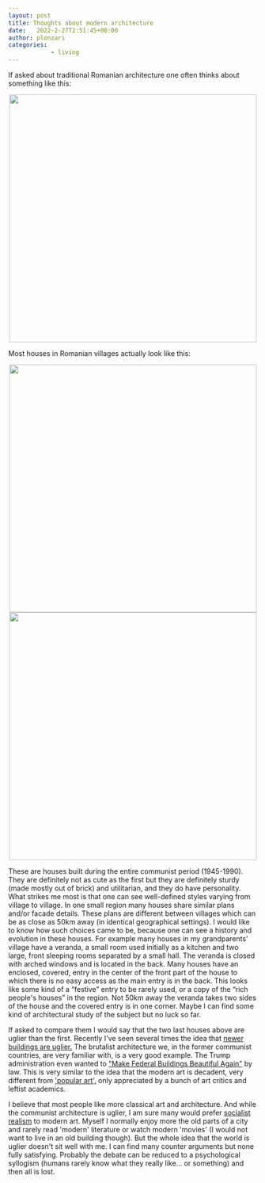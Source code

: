 ```yaml
---
layout: post
title: Thoughts about modern architecture
date:   2022-2-27T2:51:45+00:00
author: plonzari
categories: 
            - living
---
```


If asked about traditional Romanian architecture one often thinks about something like this:
<div style="text-align: center">
<a href="https://romaniadacia.wordpress.com/2014/10/28/traditional-rural-houses/"> 
<img src="{{ site.baseurl }}/assets/images/bucovina-romania-traditional-romanian-house-rural-romanians.jpg" width="500" /></a>
</div>

Most houses in Romanian villages actually look like this:

<div style="text-align: center">
<img src="{{ site.baseurl }}/assets/images/casa-de-vanzare-3-camere-gorj-racoti-44471575.jpg" width="500" />
</div>

<div style="text-align: center">
<img src="{{ site.baseurl }}/assets/images/casa-de-vanzare-5-camere-dolj-calafat-117966358.jpg" width="500" />
</div>

<!--more-->

These are houses built during the entire communist period (1945-1990). 
They are definitely not as cute as the first but they are definitely sturdy (made mostly out of brick) 
and utilitarian, and they do have personality. What strikes me most is that one can see well-defined styles 
varying from village to village. In one small region many houses share similar plans and/or facade details. 
These plans are different between villages which can be as close as 50km away 
(in identical geographical settings). I would like to know how such choices came to be, because one 
can see a history and evolution in these houses. For example many houses in my grandparents’ village 
have a veranda, a small room used initially as a kitchen and two large, front sleeping rooms separated 
by a small hall. The veranda is closed with arched windows and is located in the back. Many houses have 
an enclosed, covered, entry in the center of the front part of the house to which there is no easy access 
as the main entry is in the back. This looks like some kind of a “festive” entry to be rarely used, or 
a copy of the “rich people's houses” in the region. Not 50km away the veranda takes two sides of the 
house and the covered entry is in one corner. Maybe I can find some kind of architectural study of the 
subject but no luck so far.

If asked to compare them I would say that the two last houses above are uglier than the first. Recently 
I've seen several times the idea that 
<a href="https://www.worksinprogress.co/issue/against-the-survival-of-the-prettiest/"> newer 
buildings are uglier.</a> The brutalist architecture we, in the former communist countries, are very
familiar with, is a very good example. The Trump administration even wanted to 
<a href="https://www.nytimes.com/2020/12/21/arts/design/trump-executive-order-federal-buildings-architecture.html"> 
"Make Federal Buildings Beautiful Again"</a> by law. This is very similar to the idea that the modern 
art is decadent, very different from 
<a href="https://www.worksinprogress.co/issue/against-the-survival-of-the-prettiest/">'popular art',</a>
 only appreciated by a bunch of art critics and leftist
academics.

I believe that most people like more classical art and architecture. And while the communist 
architecture is uglier, I am sure many would prefer <a href="https://en.wikipedia.org/wiki/Socialist_realism#:~:text=Socialist%20realism%20is%20a%20style,countries%20after%20World%20War%20II."> 
socialist realism</a> to modern art.
Myself I normally enjoy more the old parts of a city and rarely read 'modern' literature or watch 
modern 'movies' (I would not want to live in an old building though).
But the whole idea that the world is uglier doesn't sit well with me. I can find many counter arguments but none
fully satisfying. Probably the debate can be reduced to a psychological syllogism (humans rarely know what 
they really like... or something) and then all is lost.
